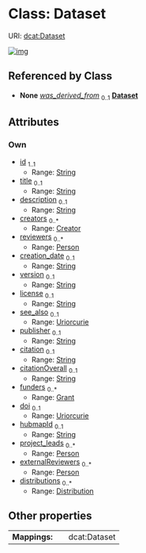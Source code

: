
# Class: Dataset




URI: [dcat:Dataset](http://www.w3.org/ns/dcat#Dataset)


[![img](https://yuml.me/diagram/nofunky;dir:TB/class/[Person],[Grant],[Distribution],[Distribution]<distributions%200..*-++[Dataset&#124;id:string;title:string%20%3F;description:string%20%3F;creation_date:string%20%3F;version:string%20%3F;license:string%20%3F;see_also:uriorcurie%20%3F;publisher:string%20%3F;citation:string%20%3F;citationOverall:string%20%3F;doi:uriorcurie%20%3F;hubmapId:string%20%3F],[Person]<externalReviewers%200..*-++[Dataset],[Person]<project_leads%200..*-++[Dataset],[Grant]<funders%200..*-++[Dataset],[Person]<reviewers%200..*-++[Dataset],[Creator]<creators%200..*-++[Dataset],[Container]++-%20was_derived_from%200..1>[Dataset],[ProvEntity]++-%20was_derived_from%200..1>[Dataset],[ProvEntity],[Creator],[Container])](https://yuml.me/diagram/nofunky;dir:TB/class/[Person],[Grant],[Distribution],[Distribution]<distributions%200..*-++[Dataset&#124;id:string;title:string%20%3F;description:string%20%3F;creation_date:string%20%3F;version:string%20%3F;license:string%20%3F;see_also:uriorcurie%20%3F;publisher:string%20%3F;citation:string%20%3F;citationOverall:string%20%3F;doi:uriorcurie%20%3F;hubmapId:string%20%3F],[Person]<externalReviewers%200..*-++[Dataset],[Person]<project_leads%200..*-++[Dataset],[Grant]<funders%200..*-++[Dataset],[Person]<reviewers%200..*-++[Dataset],[Creator]<creators%200..*-++[Dataset],[Container]++-%20was_derived_from%200..1>[Dataset],[ProvEntity]++-%20was_derived_from%200..1>[Dataset],[ProvEntity],[Creator],[Container])

## Referenced by Class

 *  **None** *[was_derived_from](was_derived_from.md)*  <sub>0..1</sub>  **[Dataset](Dataset.md)**

## Attributes


### Own

 * [id](id.md)  <sub>1..1</sub>
     * Range: [String](types/String.md)
 * [title](title.md)  <sub>0..1</sub>
     * Range: [String](types/String.md)
 * [description](description.md)  <sub>0..1</sub>
     * Range: [String](types/String.md)
 * [creators](creators.md)  <sub>0..\*</sub>
     * Range: [Creator](Creator.md)
 * [reviewers](reviewers.md)  <sub>0..\*</sub>
     * Range: [Person](Person.md)
 * [creation_date](creation_date.md)  <sub>0..1</sub>
     * Range: [String](types/String.md)
 * [version](version.md)  <sub>0..1</sub>
     * Range: [String](types/String.md)
 * [license](license.md)  <sub>0..1</sub>
     * Range: [String](types/String.md)
 * [see_also](see_also.md)  <sub>0..1</sub>
     * Range: [Uriorcurie](types/Uriorcurie.md)
 * [publisher](publisher.md)  <sub>0..1</sub>
     * Range: [String](types/String.md)
 * [citation](citation.md)  <sub>0..1</sub>
     * Range: [String](types/String.md)
 * [citationOverall](citationOverall.md)  <sub>0..1</sub>
     * Range: [String](types/String.md)
 * [funders](funders.md)  <sub>0..\*</sub>
     * Range: [Grant](Grant.md)
 * [doi](doi.md)  <sub>0..1</sub>
     * Range: [Uriorcurie](types/Uriorcurie.md)
 * [hubmapId](hubmapId.md)  <sub>0..1</sub>
     * Range: [String](types/String.md)
 * [project_leads](project_leads.md)  <sub>0..\*</sub>
     * Range: [Person](Person.md)
 * [externalReviewers](externalReviewers.md)  <sub>0..\*</sub>
     * Range: [Person](Person.md)
 * [distributions](distributions.md)  <sub>0..\*</sub>
     * Range: [Distribution](Distribution.md)

## Other properties

|  |  |  |
| --- | --- | --- |
| **Mappings:** | | dcat:Dataset |


